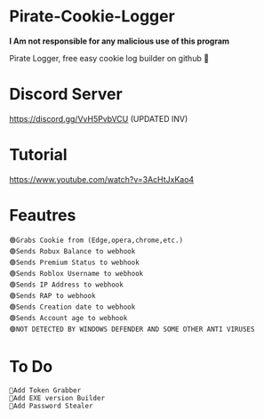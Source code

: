 # Pirate-Cookie-Logger

**I Am not responsible for any malicious use of this program**


Pirate Logger, free easy cookie log builder on github 🤯 
# Discord Server

https://discord.gg/VvH5PvbVCU (UPDATED INV)

# Tutorial
https://www.youtube.com/watch?v=3AcHtJxKao4

# Feautres
	🟢Grabs Cookie from (Edge,opera,chrome,etc.)
	🟢Sends Robux Balance to webhook
	🟢Sends Premium Status to webhook
	🟢Sends Roblox Username to webhook
	🟢Sends IP Address to webhook
	🟢Sends RAP to webhook
	🟢Sends Creation date to webhook
	🟢Sends Account age to webhook
	🟣NOT DETECTED BY WINDOWS DEFENDER AND SOME OTHER ANTI VIRUSES
# To Do
	💎Add Token Grabber
	💎Add EXE version Builder
	💎Add Password Stealer

